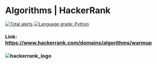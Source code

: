 # Algorithms | HackerRank
[![Total alerts](https://img.shields.io/lgtm/alerts/g/harshildarji/Algorithms-HackerRank.svg?logo=lgtm&logoWidth=18)](https://lgtm.com/projects/g/harshildarji/Algorithms-HackerRank/alerts/)
[![Language grade: Python](https://img.shields.io/lgtm/grade/python/g/harshildarji/Algorithms-HackerRank.svg?logo=lgtm&logoWidth=18)](https://lgtm.com/projects/g/harshildarji/Algorithms-HackerRank/context:python)
### Link: https://www.hackerrank.com/domains/algorithms/warmup
### ![hackerrank_logo](https://hrcdn.net/hackerrank/assets/brand/h_mark_sm-2b74ffcaf85d7091a6301c30d6c411c5.svg)
